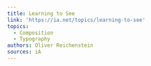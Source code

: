 ```yaml
---
title: Learning to See
link: 'https://ia.net/topics/learning-to-see'
topics:
  - Composition
  - Typography
authors: Oliver Reichenstein
sources: iA
---
```

